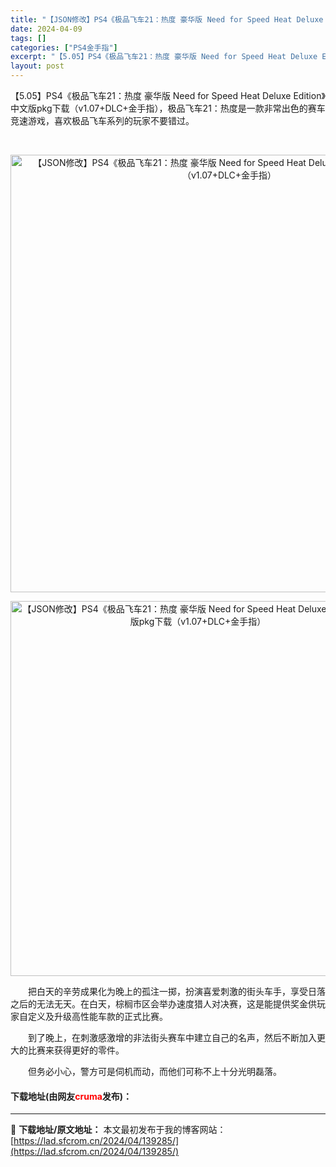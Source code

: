 ```yaml
---
title: "【JSON修改】PS4《极品飞车21：热度 豪华版 Need for Speed Heat Deluxe Edition》中文版pkg下载（v1.07+DLC+金手指）"
date: 2024-04-09
tags: []
categories: ["PS4金手指"]
excerpt: "【5.05】PS4《极品飞车21：热度 豪华版 Need for Speed Heat Deluxe Edition》中文版pkg下载（v1.07+DLC+金手指），极品飞车21：热度是一款非常出色的赛车竞速游戏，喜欢极品飞车系列的玩家不要错过。 &nbsp; 　　把白天的辛劳成果化为晚上的孤注一掷&hellip;"
layout: post
---
```


 <p>【5.05】PS4《极品飞车21：热度 豪华版 Need for Speed Heat Deluxe Edition》中文版pkg下载（v1.07+DLC+金手指），极品飞车21：热度是一款非常出色的赛车竞速游戏，喜欢极品飞车系列的玩家不要错过。</p> <div>&nbsp;</div> <div> <p align="center"><img align="" border="0" src="https://lad.sfcrom.cn/wp-content/uploads/2024/04/20240409_6614e98969d34.webp" width="700" alt="【JSON修改】PS4《极品飞车21：热度 豪华版 Need for Speed Heat Deluxe Edition》中文版pkg下载（v1.07+DLC+金手指）" /></p></div> <p align="center"><img align="" border="0" src="https://lad.sfcrom.cn/wp-content/uploads/2024/04/20240409_6614e989cc349.webp" width="600" alt="【JSON修改】PS4《极品飞车21：热度 豪华版 Need for Speed Heat Deluxe Edition》中文版pkg下载（v1.07+DLC+金手指）" /></p> <p>　　把白天的辛劳成果化为晚上的孤注一掷，扮演喜爱刺激的街头车手，享受日落之后的无法无天。在白天，棕榈市区会举办速度猎人对决赛，这是能提供奖金供玩家自定义及升级高性能车款的正式比赛。</p> <p>　　到了晚上，在刺激感激增的非法街头赛车中建立自己的名声，然后不断加入更大的比赛来获得更好的零件。</p> <p>　　但务必小心，警方可是伺机而动，而他们可称不上十分光明磊落。</p> <p><h4>下载地址(由网友<font color="red">cruma</font>发布)：</h4></p> 

---
📖 **下载地址/原文地址：** 本文最初发布于我的博客网站：[https://lad.sfcrom.cn/2024/04/139285/](https://lad.sfcrom.cn/2024/04/139285/)
